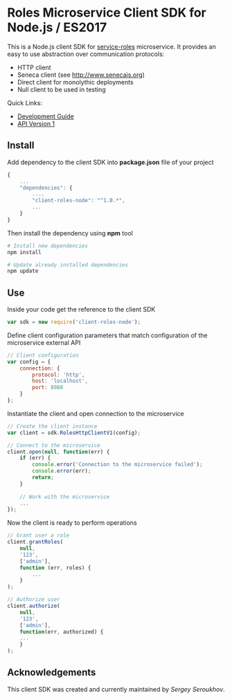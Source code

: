 # Roles Microservice Client SDK for Node.js / ES2017

This is a Node.js client SDK for [service-roles](https://github.com/pip-services-users2/service-roles-node) microservice.
It provides an easy to use abstraction over communication protocols:

* HTTP client
* Seneca client (see http://www.senecajs.org)
* Direct client for monolythic deployments
* Null client to be used in testing

<a name="links"></a> Quick Links:

* [Development Guide](doc/Development.md)
* [API Version 1](doc/NodeClientApiV1.md)

## Install

Add dependency to the client SDK into **package.json** file of your project
```javascript
{
    ...
    "dependencies": {
        ....
        "client-roles-node": "^1.0.*",
        ...
    }
}
```

Then install the dependency using **npm** tool
```bash
# Install new dependencies
npm install

# Update already installed dependencies
npm update
```

## Use

Inside your code get the reference to the client SDK
```javascript
var sdk = new require('client-roles-node');
```

Define client configuration parameters that match configuration of the microservice external API
```javascript
// Client configuration
var config = {
    connection: {
        protocol: 'http',
        host: 'localhost', 
        port: 8080
    }
};
```

Instantiate the client and open connection to the microservice
```javascript
// Create the client instance
var client = sdk.RolesHttpClientV1(config);

// Connect to the microservice
client.open(null, function(err) {
    if (err) {
        console.error('Connection to the microservice failed');
        console.error(err);
        return;
    }
    
    // Work with the microservice
    ...
});
```

Now the client is ready to perform operations
```javascript
// Grant user a role
client.grantRoles(
    null,
    '123',
    ['admin'],
    function (err, roles) {
        ...
    }
);
```

```javascript
// Authorize user
client.authorize(
    null,
    '123',
    ['admin'],
    function(err, authorized) {
    ...    
    }
);
```    

## Acknowledgements

This client SDK was created and currently maintained by *Sergey Seroukhov*.

